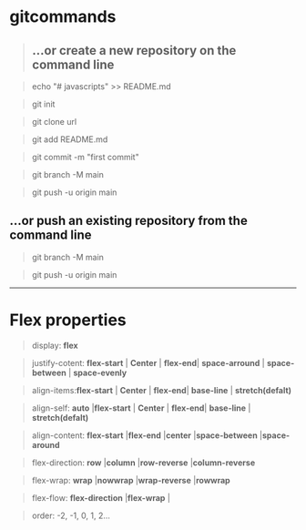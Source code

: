 # gitcommands
>## …or create a new repository on the command line

>echo "# javascripts" >> README.md

>git init

>git clone url

>git add README.md

>git commit -m "first commit"

>git branch -M main

>git push -u origin main

## …or push an existing repository from the command line

>git branch -M main

>git push -u origin main

<hr>

# Flex properties

>display: **flex**

>justify-cotent: **flex-start** | **Center** | **flex-end**| **space-arround** | **space-between** | **space-evenly**

>align-items:**flex-start** | **Center** | **flex-end**| **base-line** | **stretch(defalt)**

>align-self: **auto** |**flex-start** | **Center** | **flex-end**| **base-line** | **stretch(defalt)**

>align-content: **flex-start** |**flex-end** |**center** |**space-between** |**space-around**

>flex-direction: **row** |**column** |**row-reverse** |**column-reverse**

>flex-wrap: **wrap** |**nowwrap** |**wrap-reverse** |**rowwrap**

>flex-flow: **flex-direction** |**flex-wrap** |

>order: -2, -1, 0, 1, 2...

 